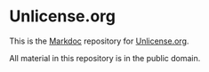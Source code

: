 Unlicense.org
=============

This is the [Markdoc](http://markdoc.org/) repository for [Unlicense.org](https://unlicense.org/).

All material in this repository is in the public domain.
